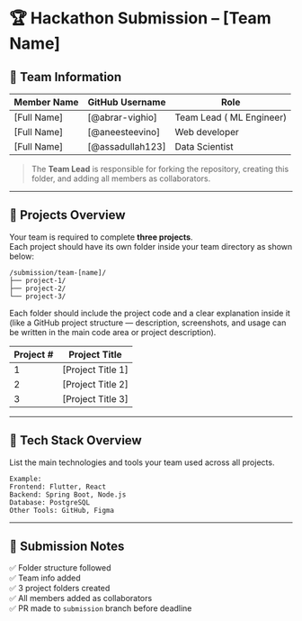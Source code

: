 # 🏆 Hackathon Submission – [Team Name]

## 👥 Team Information

| Member Name | GitHub Username | Role |
|--------------|----------------|------|
| [Full Name] | [@abrar-vighio] | Team Lead ( ML Engineer) |
| [Full Name] | [@aneesteevino] | Web developer |
| [Full Name] | [@assadullah123] | Data Scientist |


> The **Team Lead** is responsible for forking the repository, creating this folder, and adding all members as collaborators.

---

## 🚀 Projects Overview

Your team is required to complete **three projects**.  
Each project should have its own folder inside your team directory as shown below:

```
/submission/team-[name]/
├── project-1/
├── project-2/
└── project-3/
```

Each folder should include the project code and a clear explanation inside it (like a GitHub project structure — description, screenshots, and usage can be written in the main code area or project description).

| Project # | Project Title | 
|------------|----------------|
| 1 | [Project Title 1] | 
| 2 | [Project Title 2] | 
| 3 | [Project Title 3] |

---

## 🧱 Tech Stack Overview

List the main technologies and tools your team used across all projects.

```
Example:
Frontend: Flutter, React  
Backend: Spring Boot, Node.js  
Database: PostgreSQL  
Other Tools: GitHub, Figma
```

---

## 🏁 Submission Notes

✅ Folder structure followed  
✅ Team info added  
✅ 3 project folders created  
✅ All members added as collaborators  
✅ PR made to `submission` branch before deadline
